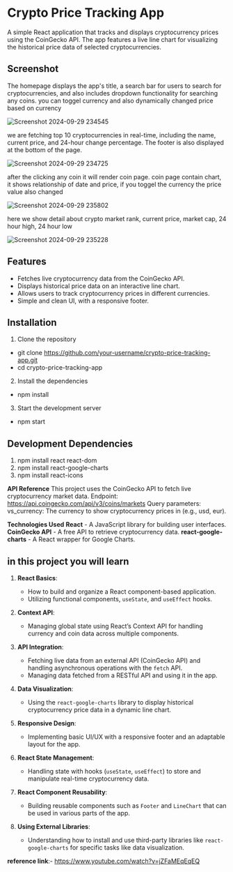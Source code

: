 # Crypto Price Tracking App

A simple React application that tracks and displays cryptocurrency prices using the CoinGecko API. The app features a live line chart for visualizing the historical price data of selected cryptocurrencies.

## Screenshot

The homepage displays the app's title, a search bar for users to search for cryptocurrencies, and also includes dropdown functionality for searching any coins. you can toggel currency and also dynamically changed price based on currency

![Screenshot 2024-09-29 234545](https://github.com/user-attachments/assets/4868efc2-166e-44ea-999c-5ba05bd55fd2)

we are fetching top 10 cryptocurrencies in real-time, including the name, current price, and 24-hour change percentage. 
The footer is also displayed at the bottom of the page.

![Screenshot 2024-09-29 234725](https://github.com/user-attachments/assets/122d2776-9a74-4bb9-a31f-577dbc12eb5f)

after the clicking any coin it will render coin page. coin page contain chart, it shows relationship of date and price, if you toggel the currency the price value also changed

![Screenshot 2024-09-29 235802](https://github.com/user-attachments/assets/f08c973c-dfea-4fd1-93a2-8dab25860bf5)

here we show detail about crypto market rank, current price, market cap, 24 hour high, 24 hour low

![Screenshot 2024-09-29 235228](https://github.com/user-attachments/assets/66524b48-4bfb-40eb-9c05-d206aa094a7b)


## Features
- Fetches live cryptocurrency data from the CoinGecko API.
- Displays historical price data on an interactive line chart.
- Allows users to track cryptocurrency prices in different currencies.
- Simple and clean UI, with a responsive footer.

## Installation
1) Clone the repository
- git clone https://github.com/your-username/crypto-price-tracking-app.git
- cd crypto-price-tracking-app

2) Install the dependencies
- npm install
   
3) Start the development server
- npm start

## Development Dependencies

 1) npm install react react-dom
 2) npm install react-google-charts
 3) npm install react-icons
    
**API Reference**
This project uses the CoinGecko API to fetch live cryptocurrency market data.
Endpoint: https://api.coingecko.com/api/v3/coins/markets
Query parameters: vs_currency: The currency to show cryptocurrency prices in (e.g., usd, eur).

**Technologies Used**
**React** - A JavaScript library for building user interfaces.
**CoinGecko API** - A free API to retrieve cryptocurrency data.
**react-google-charts** - A React wrapper for Google Charts.

## in this project you will learn
1. **React Basics**: 
   - How to build and organize a React component-based application.
   - Utilizing functional components, `useState`, and `useEffect` hooks.
   
2. **Context API**: 
   - Managing global state using React’s Context API for handling currency and coin data across multiple components.

3. **API Integration**: 
   - Fetching live data from an external API (CoinGecko API) and handling asynchronous operations with the `fetch` API.
   - Managing data fetched from a RESTful API and using it in the app.

4. **Data Visualization**: 
   - Using the `react-google-charts` library to display historical cryptocurrency price data in a dynamic line chart.

5. **Responsive Design**: 
   - Implementing basic UI/UX with a responsive footer and an adaptable layout for the app.
   
6. **React State Management**:
   - Handling state with hooks (`useState`, `useEffect`) to store and manipulate real-time cryptocurrency data.
   
7. **React Component Reusability**:
   - Building reusable components such as `Footer` and `LineChart` that can be used in various parts of the app.

8. **Using External Libraries**: 
   - Understanding how to install and use third-party libraries like `react-google-charts` for specific tasks like data visualization.


**reference link**:- https://www.youtube.com/watch?v=jZFaMEqEqEQ
